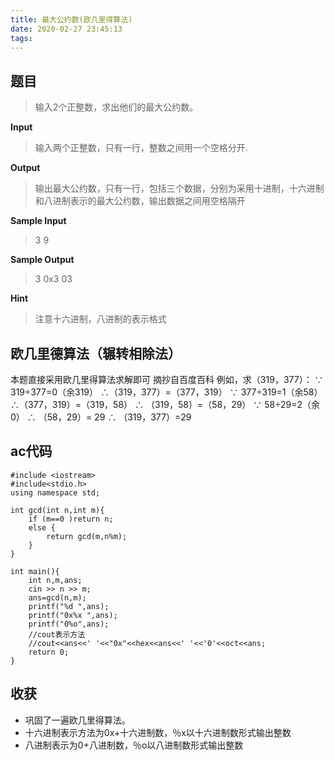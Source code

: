 ```yaml
---
title: 最大公约数(欧几里得算法)
date: 2020-02-27 23:45:13
tags:
---
```

## 题目
> 输入2个正整数，求出他们的最大公约数。


**Input**
> 输入两个正整数，只有一行，整数之间用一个空格分开.



**Output**

> 输出最大公约数，只有一行，包括三个数据，分别为采用十进制，十六进制和八进制表示的最大公约数，输出数据之间用空格隔开

**Sample Input**

> 3 9

**Sample Output**

> 3 0x3 03

**Hint**
> 注意十六进制，八进制的表示格式

## 欧几里德算法（辗转相除法）
本题直接采用欧几里得算法求解即可
摘抄自百度百科
例如，求（319，377）：
∵ 319÷377=0（余319）
∴（319，377）=（377，319）
∵ 377÷319=1（余58）
∴（377，319）=（319，58）
∴ （319，58）=（58，29）
∵ 58÷29=2（余0）
∴ （58，29）= 29
∴ （319，377）=29
## ac代码
```
#include <iostream>
#include<stdio.h>
using namespace std;

int gcd(int n,int m){
    if (m==0 )return n;
    else {
        return gcd(m,n%m);
    }
}

int main(){
    int n,m,ans;
    cin >> n >> m;
    ans=gcd(n,m);
    printf("%d ",ans);
    printf("0x%x ",ans);
    printf("0%o",ans);
    //cout表示方法
    //cout<<ans<<' '<<"0x"<<hex<<ans<<' '<<'0'<<oct<<ans;
    return 0;
}
```
## 收获
- 巩固了一遍欧几里得算法。
- 十六进制表示方法为0x+十六进制数，％x以十六进制数形式输出整数
- 八进制表示为0+八进制数，％o以八进制数形式输出整数